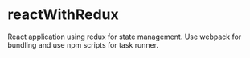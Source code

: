 # reactWithRedux
React application using redux for state management.
Use webpack for bundling and use npm scripts for task runner.
